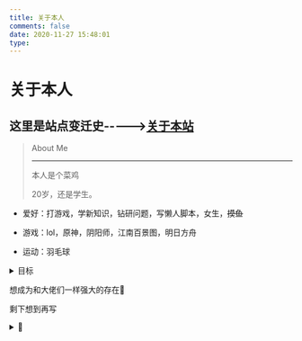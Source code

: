 ```yaml
---
title: 关于本人
comments: false
date: 2020-11-27 15:48:01
type: 
---
```


# 关于本人

## 这里是站点变迁史----->[关于本站](/about/site.html)

> About Me
>
> ---
>
> 本人是个菜鸡
>
> 20岁，还是学生。

- 爱好：打游戏，学新知识，钻研问题，写懒人脚本，女生，~~摸鱼~~

- 游戏：lol，原神，阴阳师，江南百景图，明日方舟

- 运动：羽毛球

<details>
<summary>目标</summary>
短期目标：进入buu单项WEB排行榜第一页</br>
长期目标：在CTF比赛中独立拿下题目</br>
未来目标：成为一名网络安全工程师</br>
</details>



想成为和大佬们一样强大的存在👀

剩下想到再写

<details>
<summary>👀</summary>
原神(天空岛)：方啵啵 uid:104210713</br>
明日方舟(官服)：浅伴独蓝#6196</br>
阴阳师(官服)：丶浅伴独蓝 id:784746</br>
<p>江南百景图(ios)：方啵啵 账号:mlcf7rrfgly</p> 长草惹</br>
～～剑网三：剑胆琴心 方啵啵～～ 草几米高惹
</details>


